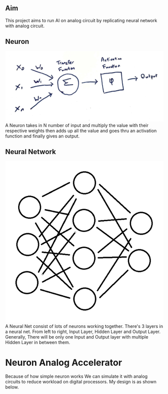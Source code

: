 
## Aim 
This project aims to run AI on analog circuit by replicating neural network with analog circuit.

## Neuron
![Neuron](README/Neural.jpg)
A Neuron takes in N number of input and multiply the value with their respective weights then adds up all the value and goes thru an activation function and finally gives an output. 

## Neural Network 
![NeuralNet](README/NeuralNet.png)
A Neural Net consist of lots of neurons working together. There's 3 layers in a neural net. From left to right, Input Layer, Hidden Layer and Output Layer. Generally, There will be only one Input and Output layer with multiple Hidden Layer in between them. 

# Neuron Analog Accelerator
Because of how simple neuron works We can simulate it with analog circuits to reduce workload on digital processors. My design is as shown below.